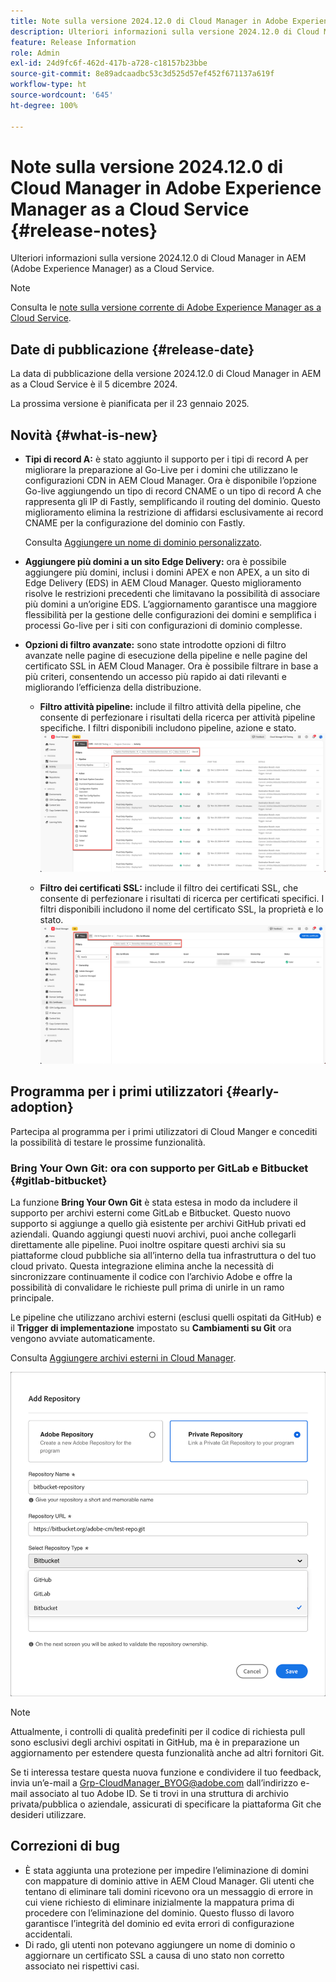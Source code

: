 ```yaml
---
title: Note sulla versione 2024.12.0 di Cloud Manager in Adobe Experience Manager as a Cloud Service
description: Ulteriori informazioni sulla versione 2024.12.0 di Cloud Manager in AEM as a Cloud Service.
feature: Release Information
role: Admin
exl-id: 24d9fc6f-462d-417b-a728-c18157b23bbe
source-git-commit: 8e89adcaadbc53c3d525d57ef452f671137a619f
workflow-type: ht
source-wordcount: '645'
ht-degree: 100%

---
```


# Note sulla versione 2024.12.0 di Cloud Manager in Adobe Experience Manager as a Cloud Service {#release-notes}

Ulteriori informazioni sulla versione 2024.12.0 di Cloud Manager in AEM (Adobe Experience Manager) as a Cloud Service.

>[!NOTE]
>
>Consulta le [note sulla versione corrente di Adobe Experience Manager as a Cloud Service](/help/release-notes/release-notes-cloud/release-notes-current.md).

## Date di pubblicazione {#release-date}

La data di pubblicazione della versione 2024.12.0 di Cloud Manager in AEM as a Cloud Service è il 5 dicembre 2024.

La prossima versione è pianificata per il 23 gennaio 2025.


## Novità {#what-is-new}

<!-- * **Java 21 support:** Customers can now optionally build with Java 17 or Java 21, benefiting from performance improvements and new language features. See [Build environment](/help/implementing/cloud-manager/getting-access-to-aem-in-cloud/build-environment-details.md) for configuration steps, including updating your Maven project description, and certain library versions. When the build version is set to Java 17 or Java 21, the runtime defaults to Java 21.

    Starting February 2025, sandboxes and dev environments upgrade to the Java 21 runtime, regardless of the build version (Java 8, 11, 17, or 21). Production environments follow with an upgrade in April 2025. -->

* **Tipi di record A:** è stato aggiunto il supporto per i tipi di record A per migliorare la preparazione al Go-Live per i domini che utilizzano le configurazioni CDN in AEM Cloud Manager. Ora è disponibile l’opzione Go-live aggiungendo un tipo di record CNAME o un tipo di record A che rappresenta gli IP di Fastly, semplificando il routing del dominio. Questo miglioramento elimina la restrizione di affidarsi esclusivamente ai record CNAME per la configurazione del dominio con Fastly.

  Consulta [Aggiungere un nome di dominio personalizzato](/help/implementing/cloud-manager/custom-domain-names/add-custom-domain-name.md). <!-- CMGR-63076 -->

<!-- * The AEM Code Quality step now uses SonarQube 9.9 Server, replacing the older 7.4 version. This upgrade brings additional security, performance, and code quality checks, offering more comprehensive analysis and coverage for your projects. -->

* **Aggiungere più domini a un sito Edge Delivery:** ora è possibile aggiungere più domini, inclusi i domini APEX e non APEX, a un sito di Edge Delivery (EDS) in AEM Cloud Manager. Questo miglioramento risolve le restrizioni precedenti che limitavano la possibilità di associare più domini a un’origine EDS. L’aggiornamento garantisce una maggiore flessibilità per la gestione delle configurazioni dei domini e semplifica i processi Go-live per i siti con configurazioni di dominio complesse. <!-- CMGR-63007 -->

* **Opzioni di filtro avanzate:** sono state introdotte opzioni di filtro avanzate nelle pagine di esecuzione della pipeline e nelle pagine del certificato SSL in AEM Cloud Manager. Ora è possibile filtrare in base a più criteri, consentendo un accesso più rapido ai dati rilevanti e migliorando l’efficienza della distribuzione. <!-- CMGR-26263 -->

   * **Filtro attività pipeline:** include il filtro attività della pipeline, che consente di perfezionare i risultati della ricerca per attività pipeline specifiche. I filtri disponibili includono pipeline, azione e stato.
     ![Filtro attività pipeline](/help/implementing/cloud-manager/assets/filters-pipeline.png)


   * **Filtro dei certificati SSL:** include il filtro dei certificati SSL, che consente di perfezionare i risultati di ricerca per certificati specifici. I filtri disponibili includono il nome del certificato SSL, la proprietà e lo stato.
     ![Filtro certificato SSL](/help/implementing/cloud-manager/assets/filters-ssl-certificates.png)

## Programma per i primi utilizzatori {#early-adoption}

Partecipa al programma per i primi utilizzatori di Cloud Manger e concediti la possibilità di testare le prossime funzionalità.

### Bring Your Own Git: ora con supporto per GitLab e Bitbucket {#gitlab-bitbucket}

<!-- BOTH CS & AMS -->

La funzione **Bring Your Own Git** è stata estesa in modo da includere il supporto per archivi esterni come GitLab e Bitbucket. Questo nuovo supporto si aggiunge a quello già esistente per archivi GitHub privati ed aziendali. Quando aggiungi questi nuovi archivi, puoi anche collegarli direttamente alle pipeline. Puoi inoltre ospitare questi archivi sia su piattaforme cloud pubbliche sia all’interno della tua infrastruttura o del tuo cloud privato. Questa integrazione elimina anche la necessità di sincronizzare continuamente il codice con l’archivio Adobe e offre la possibilità di convalidare le richieste pull prima di unirle in un ramo principale.

Le pipeline che utilizzano archivi esterni (esclusi quelli ospitati da GitHub) e il **Trigger di implementazione** impostato su **Cambiamenti su Git** ora vengono avviate automaticamente.

Consulta [Aggiungere archivi esterni in Cloud Manager](/help/implementing/cloud-manager/managing-code/external-repositories.md).

![Finestra di dialogo Aggiungi archivio](/help/implementing/cloud-manager/release-notes/assets/repositories-add-release-notes.png)

>[!NOTE]
>
>Attualmente, i controlli di qualità predefiniti per il codice di richiesta pull sono esclusivi degli archivi ospitati in GitHub, ma è in preparazione un aggiornamento per estendere questa funzionalità anche ad altri fornitori Git.

Se ti interessa testare questa nuova funzione e condividere il tuo feedback, invia un’e-mail a [Grp-CloudManager_BYOG@adobe.com](mailto:Grp-CloudManager_BYOG@adobe.com) dall’indirizzo e-mail associato al tuo Adobe ID. Se ti trovi in una struttura di archivio privata/pubblica o aziendale, assicurati di specificare la piattaforma Git che desideri utilizzare.

## Correzioni di bug

* È stata aggiunta una protezione per impedire l’eliminazione di domini con mappature di dominio attive in AEM Cloud Manager. Gli utenti che tentano di eliminare tali domini ricevono ora un messaggio di errore in cui viene richiesto di eliminare inizialmente la mappatura prima di procedere con l’eliminazione del dominio. Questo flusso di lavoro garantisce l’integrità del dominio ed evita errori di configurazione accidentali. <!-- CMGR-63033 -->
* Di rado, gli utenti non potevano aggiungere un nome di dominio o aggiornare un certificato SSL a causa di uno stato non corretto associato nei rispettivi casi. <!-- CMGR-62816 -->


<!-- ## Known issues {#known-issues} -->
